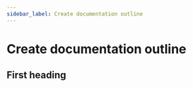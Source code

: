 ```yaml
---
sidebar_label: Create documentation outline
---
```


# Create documentation outline

## First heading
